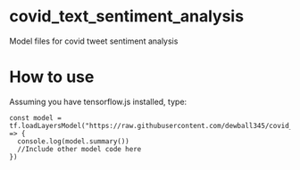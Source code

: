 # covid_text_sentiment_analysis
Model files for covid tweet sentiment analysis

# How to use

Assuming you have tensorflow.js installed, type: 
```
const model = tf.loadLayersModel("https://raw.githubusercontent.com/dewball345/covid_text_sentiment_analysis/main/model.json").then((model) => {
  console.log(model.summary())
  //Include other model code here
})
